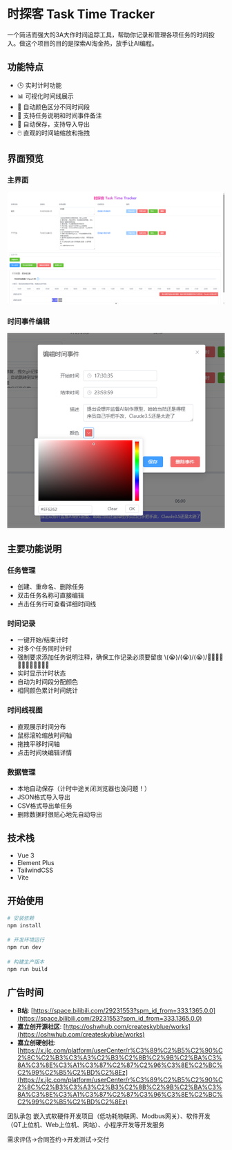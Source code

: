 # 时探客 Task Time Tracker

一个简洁而强大的3A大作时间追踪工具，帮助你记录和管理各项任务的时间投入。做这个项目的目的是探索AI淘金热，放手让AI编程。

## 功能特点

- 🕒 实时计时功能
- 📊 可视化时间线展示
- 🎨 自动颜色区分不同时间段
- 📝 支持任务说明和时间事件备注
- 💾 自动保存，支持导入导出
- 🖱️ 直观的时间轴缩放和拖拽

## 界面预览

### 主界面
![主界面](./img/主界面.png)

### 时间事件编辑
![时间事件编辑](./img/时间事件编辑.png)

## 主要功能说明

### 任务管理
- 创建、重命名、删除任务
- 双击任务名称可直接编辑
- 点击任务行可查看详细时间线

### 时间记录
- 一键开始/结束计时
- 对多个任务同时计时
- 强制要求添加任务说明注释，确保工作记录必须要留痕 \\(😭)/\(😭)/\(😭)/✍🏻✍🏻✍🏻✍🏻✍🏻✍🏻
- 实时显示计时状态
- 自动为时间段分配颜色
- 相同颜色累计时间统计

### 时间线视图
- 直观展示时间分布
- 鼠标滚轮缩放时间轴
- 拖拽平移时间轴
- 点击时间块编辑详情

### 数据管理
- 本地自动保存（计时中途关闭浏览器也没问题！）
- JSON格式导入导出
- CSV格式导出单任务
- 删除数据时很贴心地先自动导出

## 技术栈

- Vue 3
- Element Plus
- TailwindCSS
- Vite

## 开始使用

```bash
# 安装依赖
npm install

# 开发环境运行
npm run dev

# 构建生产版本
npm run build

```

## 广告时间

- **B站**: [https://space.bilibili.com/29231553?spm_id_from=333.1365.0.0](https://space.bilibili.com/29231553?spm_id_from=333.1365.0.0)
- **嘉立创开源社区**: [https://oshwhub.com/createskyblue/works](https://oshwhub.com/createskyblue/works)
- **嘉立创硬创社**: [https://x.jlc.com/platform/userCenter/r%C3%89%C2%B5%C2%90%C2%8C%C2%B3%C3%A3%C2%B3%C2%8B%C2%9B%C2%BA%C3%8A%C3%8E%C3%A1%C3%87%C2%87%C2%96%C3%8E%C2%BC%C2%99%C2%B5%C2%BD%C2%8Ez](https://x.jlc.com/platform/userCenter/r%C3%89%C2%B5%C2%90%C2%8C%C2%B3%C3%A3%C2%B3%C2%8B%C2%9B%C2%BA%C3%8A%C3%8E%C3%A1%C3%87%C2%87%C3%96%C3%8E%C2%BC%C2%99%C2%B5%C2%BD%C2%8Ez)

团队承包 嵌入式软硬件开发项目（低功耗物联网、Modbus网关）、软件开发（QT上位机、Web上位机、网站）、小程序开发等开发服务

需求评估->合同签约->开发测试->交付